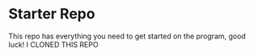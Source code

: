 # Starter Repo
This repo has everything you need to get started on the program, good luck!
I CLONED THIS REPO